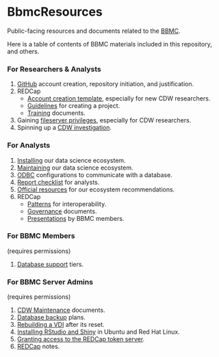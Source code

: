 BbmcResources
=============

Public-facing resources and documents related to the [BBMC](http://ouhsc.edu/bbmc/).

Here is a table of contents of BBMC materials included in this repository, and others.

### For Researchers & Analysts
1. [GitHub](https://github.com/OuhscBbmc/BbmcResources/blob/master/instructions/github.md) account creation, repository initiation, and justification.
1. REDCap
    * [Account creation template](https://github.com/OuhscBbmc/BbmcResources/blob/master/instructions/redcap.md), especially for new CDW researchers.
    * [Guidelines](https://github.com/OuhscBbmc/RedcapExamplesAndPatterns/blob/master/DocumentationGlobal/redcap_creation_guidelines.md) for creating a project.
    * [Training](https://github.com/OuhscBbmc/RedcapExamplesAndPatterns/tree/master/DocumentationGlobal/TrainingDocuments) documents.
1. Gaining [fileserver privileges](https://github.com/OuhscBbmc/BbmcResources/blob/master/instructions/username.md), especially for CDW researchers.
1. Spinning up a [CDW investigation](https://github.com/OuhscBbmc/prairie-outpost-public/blob/master/documentation/services/spinup-investigation.md).

### For Analysts
1. [Installing](https://github.com/OuhscBbmc/RedcapExamplesAndPatterns/blob/master/DocumentationGlobal/ResourcesInstallation.md) our data science ecosystem.
1. [Maintaining](https://github.com/OuhscBbmc/BbmcResources/blob/master/instructions/maintaining-r.md) our data science ecosystem.
1. [ODBC](https://github.com/OuhscBbmc/BbmcResources/blob/master/instructions/odbc-dsn.md) configurations to communicate with a database.
1. [Report checklist](https://github.com/OuhscBbmc/RedcapExamplesAndPatterns/blob/master/DocumentationGlobal/ReportChecklist.md) for analysts.
1. [Official resources](https://github.com/OuhscBbmc/RedcapExamplesAndPatterns/blob/master/DocumentationGlobal/ResourcesOfficial.md) for our ecosystem recommendations.
1. REDCap
    * [Patterns](https://github.com/OuhscBbmc/RedcapExamplesAndPatterns/tree/master/documentation_patterns) for interoperability.
    * [Governance](https://github.com/OuhscBbmc/RedcapGovernanceDocs) documents.
    * [Presentations](https://github.com/OuhscBbmc/RedcapExamplesAndPatterns/tree/master/Publications) by BBMC members.

### For BBMC Members
(requires permissions)
1. [Database support](https://github.com/OuhscBbmc/bbmc-database-management/blob/master/services/database-services.md) tiers.

### For BBMC Server Admins
(requires permissions)
1. [CDW Maintenance](https://github.com/OuhscBbmc/bbmc-database-management/tree/master/maintenance) documents.
1. [Database backup](https://github.com/OuhscBbmc/bbmc-database-management/blob/master/maintenance/backup-plan/backup-plan.md) plans.
1. [Rebuilding a VDI](https://github.com/OuhscBbmc/bbmc-database-management/blob/master/maintenance/vdi-rebuild/vdi-rebuild.md) after its reset.
1. [Installing RStudio and Shiny](https://github.com/OuhscBbmc/bbmc-database-management/tree/master/maintenance/install-shiny) in Ubuntu and Red Hat Linux.
1. [Granting access to the REDCap token server](https://github.com/OuhscBbmc/bbmc-database-management/blob/master/code/redcap-admin/add-api-user-to-bbmc-security.sql).
1. [REDCap](https://github.com/OuhscBbmc/bbmc-database-management/tree/master/maintenance/redcap) notes.
